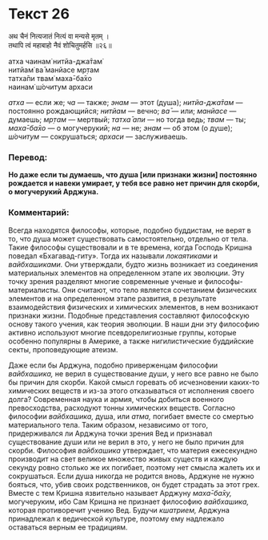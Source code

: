 # Текст 26

अथ चैनं नित्यजातं नित्यं वा मन्यसे मृतम् ।  
तथापि त्वं महाबाहो नैवं शोचितुमर्हसि ॥२६॥

атха чаинам̇ нитйа-джа̄там̇  
нитйам̇ ва̄ манйасе мр̣там  
татха̄пи твам̇ маха̄-ба̄хо  
наинам̇ ш́очитум архаси

_атха_ — если же; _ча_ — также; _энам_ — этот (душа); _нитйа-джа̄там_ — постоянно рождающийся; _нитйам_ — вечно; _ва̄_ — или; _манйасе_ — думаешь; _мр̣там_ — мертвый; _татха̄ апи_ — но тогда ведь; _твам_ — ты; _маха̄-ба̄хо_ — о могучерукий; _на_ — не; _энам_ — об этом (о душе); _ш́очитум_ — сокрушаться; _архаси_ — заслуживаешь.

### Перевод:

**Но даже если ты думаешь, что душа [или признаки жизни] постоянно рождается и навеки умирает, у тебя все равно нет причин для скорби, о могучерукий Арджуна.**

### Комментарий:

Всегда находятся философы, которые, подобно буддистам, не верят в то, что душа может существовать самостоятельно, отдельно от тела. Такие философы существовали и в те времена, когда Господь Кришна поведал «Бхагавад-гиту». Тогда их называли _локаятиками_ и _вайбхашиками._ Они утверждали, будто жизнь возникает из соединения материальных элементов на определенном этапе их эволюции. Эту точку зрения разделяют многие современные ученые и философы-материалисты. Они считают, что тело является сочетанием физических элементов и на определенном этапе развития, в результате взаимодействия физических и химических элементов, в нем возникают признаки жизни. Подобные представления составляют философскую основу такого учения, как теория эволюции. В наши дни эту философию активно используют многие псевдорелигиозные группы, которые особенно популярны в Америке, а также нигилистические буддийские секты, проповедующие атеизм.

Даже если бы Арджуна, подобно приверженцам философии _вайбхашика,_ не верил в существование души, у него все равно не было бы причин для скорби. Какой смысл горевать об исчезновении каких-то химических веществ и из-за этого отказываться от исполнения своего долга? Современная наука и армия, чтобы добиться военного превосходства, расходуют тонны химических веществ. Согласно философии _вайбхашика,_ душа, или _атма,_ погибает вместе со смертью материального тела. Таким образом, независимо от того, придерживался ли Арджуна точки зрения Вед и признавал существование души или не верил в это, у него не было причин для скорби. Философия _вайбхашика_ утверждает, что материя ежесекундно производит на свет великое множество живых существ и каждую секунду ровно столько же их погибает, поэтому нет смысла жалеть их и сокрушаться. Если душа никогда не родится вновь, Арджуне не нужно бояться, что, убив своих родственников, он будет страдать за этот грех. Вместе с тем Кришна язвительно называет Арджуну _маха̄-ба̄ху,_ могучеруким, ибо Сам Кришна не признает философию _вайбхашика,_ которая противоречит учению Вед. Будучи _кшатрием,_ Арджуна принадлежал к ведической культуре, поэтому ему надлежало оставаться верным ее традициям.